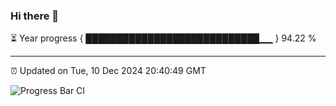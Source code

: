 ### Hi there 👋

⏳ Year progress { ████████████████████████████▁▁ } 94.22 %

---

⏰ Updated on Tue, 10 Dec 2024 20:40:49 GMT

![Progress Bar CI](https://github.com/IshwaranRudhara/GIT-ACTION/workflows/Progress%20Bar%20CI/badge.svg)
